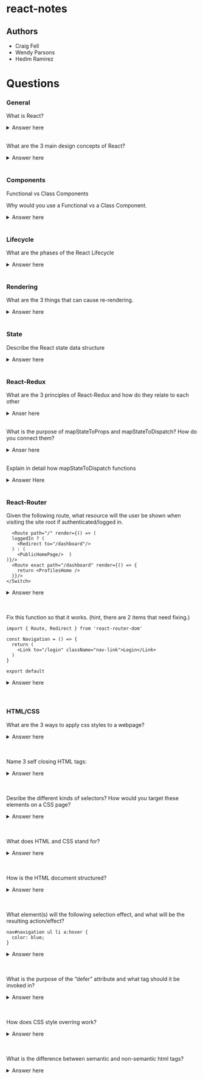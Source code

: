 # react-notes

## Authors

* Craig Fell
* Wendy Parsons
* Hedim Ramirez

# Questions

### General
What is React?
<details>
  <summary>Answer here</summary>
  A javascript library for building user interfaces.
</details>
<br>

What are the 3 main design concepts of React?
<details>
  <summary>Answer here</summary>
  <ul> Components </ul>
  <ul> Reactive Updates </ul>
  <ul> Virtual View & Memory </ul>
</details>
<br>

###  Components
Functional vs Class Components

Why would you use a Functional vs a Class Component.
<details>
  <summary>Answer here</summary>
  <ul>Functional Components are lighter weight, simply rendering the component. </ul>
  <ul>Class Components are Stateful. </ul>
  <ul>Class component mush have a render function</ul>
  <ul>Class Components are extensible. </ul>
</details>
<br>



### Lifecycle

What are the phases of the React Lifecycle

<details>
  <summary>Answer here</summary>
  <ul>initializing (getDefaultProps, getInitalState) define defaults and intial values for this.props and this.state </ul>
  <ul>mounting (componentDidMount) components are inserted into the DOM. </ul>
  <ul>updating - component properties and state are updated. </ul>
  <ul>unmounting (componentDidUnmount) - component is unmounted from the DOM.</ul>
</details>
<br>


### Rendering

What are the 3 things that can cause re-rendering.

<details>
  <summary>Answer here</summary>
  <ul> when a parent prop getting passed to a child is changed. </ul>
  <ul> when any state changes </ul>
  <ul> when a component gets rendered to the dom for the first time </ul>
</details>
<br>

### State

Describe the React state data structure
<details>
  <summary>Answer here</summary>
  <ul> Object! </ul>

</details>
<br>


### React-Redux

What are the 3 principles of React-Redux and how do they relate to each other
<details>
  <summary>Anser here</summary>
  <ul>Store - object that brings actions and reducers together; stores the STATE of our app</ul>
  <ul>Action - object that informs reducer how to change the state</ul>
  <ul>Reducer - pure function that takes previous state and an argument to return a new state.</ul>
</details>
<br>

What is the purpose of mapStateToProps and mapStateToDispatch? How do you connect them?
<details>
  <summary>Anser here</summary>
  <ul>mapStateToProps allows the state held in a store file to be sent to a component as props</ul>
  <ul>mapToDispatch is similar but maps the actions to the component</ul>
  <ul>The mapping to components is linked to the component using `connect`from 'react-redux' </ul>
</details>
<br>

Explain in detail how mapStateToDispatch functions
<details>
  <summary>Answer Here</summary>
  <ul>you can define a function called mapDispatchToProps() that receives the dispatch() method and returns callback props that you want to inject into the presentational component</ul>  
  <ul>```const mapDispatchToProps = dispatch =>
  bindActionCreators(
    {
      createPost
    },
    dispatch
  );
    ```
  </ul>
</details>
<br>

### React-Router
Given the following route, what resource will the user be shown when visiting the site root if authenticated/logged in.
```<Switch>
  <Route path="/" render={() => (
  loggedIn ? (
    <Redirect to="/dashboard"/>
  ) : (
    <PublicHomePage/>  )
)}/>
  <Route exact path="/dashboard" render={() => {
    return <ProfilesHome />
  }}/>
</Switch>
```

<details>
  <summary>Answer here</summary>
  <ul>ProfilesHome </ul>
 </details>
<br>
<br>


Fix this function so that it works. (hint, there are 2 items that need fixing.)

```import React from 'React'
import { Route, Redirect } from 'react-router-dom'

const Navigation = () => {
  return (
    <Link to="/login" className="nav-link">Login</Link>
  )
}

export default
```
<details>
  <summary>Answer here</summary>
  <ul>Add Link to react-router-dom import </ul>
  <ul> export Navigation </ul>
 </details>
<br>
<br>


### HTML/CSS

What are the 3 ways to apply css styles to a webpage?
<details>
  <summary>Answer here</summary>
  <ul>Use inline style attribute</ul>
  <ul>Use style block in head of html </ul>
  <ul>Load external css file using LINK tag </ul>
 </details>
<br>
<br>

Name 3 self closing HTML tags:
<details>
  <summary>Answer here</summary>
  <ul>IMG</ul>
  <ul>INPUT</ul>
  <ul>LINK</ul>
 </details>
<br>
<br>

Desribe the different kinds of selectors? How would you target these elements on a CSS page?
<details>
  <summary>Answer here</summary>
  <ul>You can use tag references ex. p, body, main,</ul>
  <ul>class attributes  ' .nav-item, .button,</ul>
  <ul>id attribute s #name, #home, #1</ul>
 </details>
 <br>
<br>
 
 What does HTML and CSS stand for?
<details>
  <summary>Answer here</summary>
  <ul>Hypertext Markup Language</ul>
  <ul>cascading style sheet </ul>
 </details>
    <br>
  <br>
    
 How is the HTML document structured?
 <details>
  <summary>Answer here</summary>
  <ul>There's always an opening and closing HTML tag,</ul>
  <ul>HEAD tag: meta, stylesheets, links,  </ul>
    <ul>BODY tag: contains majority of display, a, p, body, h1, h2, h3</ul>
    <ul> HEAD and BODY are within HTML tags</ul>
 </details>
 <br>
<br>
    
 What element(s) will the following selection effect, and what will be the resulting action/effect?

```
nav#navigation ul li a:hover {
  color: blue;
}
```
 <details>
  <summary>Answer here</summary>
  <ul>It will make the navigation list element blue on hover</ul>
 </details>
 <br>
  <br>
    
What is the purpose of the “defer” attribute and what tag should it be invoked in?
<details>
  <summary>Answer here</summary>
  <ul>It is in the HEAD sections within a script tag.  Causes JS to load after DOM loads</ul>
 </details>
 <br>
  <br>
    
How does CSS style overring work?
<details>
  <summary>Answer here</summary>
  <ul>inline style > style tags > external sheets</ul>
  <ul> within external sheet: ID > class > tags</ul>
  <ul>If two or more tags are equal, the last one on page is loaded</ul>
 </details>
  <br>
  <br>
    
 What is the difference between semantic and non-semantic html tags?
 <details>
  <summary>Answer here</summary>
  <ul>A semantic element clearly describes its meaning to both the browser and the developer.
    Examples of non-semantic elements: <div> and <span> - Tells nothing about its content.
    Examples of semantic elements: <form>, <table>, and <article> - Clearly defines its content.</ul>
 </details>
  <br>
  <br>
  
 What is the difference between SPAM and DIV?
 <details>
  <summary>Answer here</summary>
  <ul>The difference is that ```span``` gives the output with ```display: inline``` and ```div``` gives the output with ```display: block```.span is used when we need our elements to be shown in a line, one after the other.</ul>
  </details>
   <br>
  <br>
    
  
  

### Future Question Topics
Props

State Management
  - how do you manage State
  - State Inheritance

What is the difference between controlled & uncontrolled components.

JSX
